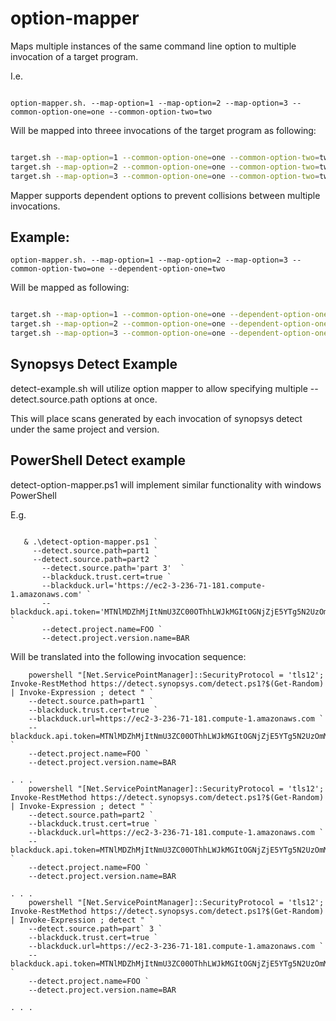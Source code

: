 # option-mapper

Maps multiple instances of the same command line option to multiple invocation of a target program.

I.e.

```

option-mapper.sh. --map-option=1 --map-option=2 --map-option=3 --common-option-one=one --common-option-two=two

```

Will be mapped into threee invocations of the target program as following:

```bash

target.sh --map-option=1 --common-option-one=one --common-option-two=two
target.sh --map-option=2 --common-option-one=one --common-option-two=two
target.sh --map-option=3 --common-option-one=one --common-option-two=two

```

Mapper supports dependent options to prevent collisions between multiple invocations.

## Example:

```
option-mapper.sh. --map-option=1 --map-option=2 --map-option=3 --common-option-two=one --dependent-option-one=two
```

Will be mapped as following:

```bash

target.sh --map-option=1 --common-option-one=one --dependent-option-one=invocation_1_two
target.sh --map-option=2 --common-option-one=one --dependent-option-one=invocation_2_two
target.sh --map-option=3 --common-option-one=one --dependent-option-one=invocation_3_two

```

## Synopsys Detect Example

detect-example.sh will utilize option mapper to allow specifying multiple --detect.source.path options at once.

This will place scans generated by each invocation of synopsys detect under the same project and version.


## PowerShell Detect example

detect-option-mapper.ps1 will implement similar functionality with windows PowerShell

E.g.

```

   & .\detect-option-mapper.ps1 `
     --detect.source.path=part1 `
     --detect.source.path=part2 `
	   --detect.source.path='part 3'  `
	   --blackduck.trust.cert=true `
	   --blackduck.url='https://ec2-3-236-71-181.compute-1.amazonaws.com' `
	   --blackduck.api.token='MTNlMDZhMjItNmU3ZC00OThhLWJkMGItOGNjZjE5YTg5N2UzOmM3ZmJjZDZmLWVkODUtNDZiYS1hZjE2LWQ4NGNjMGQ2NGI0NA==' `
	   --detect.project.name=FOO `
	   --detect.project.version.name=BAR

```
	   
  Will be translated into the following invocation sequence:

```
    powershell "[Net.ServicePointManager]::SecurityProtocol = 'tls12'; Invoke-RestMethod https://detect.synopsys.com/detect.ps1?$(Get-Random) | Invoke-Expression ; detect " `
	--detect.source.path=part1 `
	--blackduck.trust.cert=true `
	--blackduck.url=https://ec2-3-236-71-181.compute-1.amazonaws.com `
	--blackduck.api.token=MTNlMDZhMjItNmU3ZC00OThhLWJkMGItOGNjZjE5YTg5N2UzOmM3ZmJjZDZmLWVkODUtNDZiYS1hZjE2LWQ4NGNjMGQ2NGI0NA== `
	--detect.project.name=FOO `
	--detect.project.version.name=BAR

. . .
    powershell "[Net.ServicePointManager]::SecurityProtocol = 'tls12'; Invoke-RestMethod https://detect.synopsys.com/detect.ps1?$(Get-Random) | Invoke-Expression ; detect " `
	--detect.source.path=part2 `
	--blackduck.trust.cert=true `
	--blackduck.url=https://ec2-3-236-71-181.compute-1.amazonaws.com `
	--blackduck.api.token=MTNlMDZhMjItNmU3ZC00OThhLWJkMGItOGNjZjE5YTg5N2UzOmM3ZmJjZDZmLWVkODUtNDZiYS1hZjE2LWQ4NGNjMGQ2NGI0NA== `
	--detect.project.name=FOO `
	--detect.project.version.name=BAR

. . .
    powershell "[Net.ServicePointManager]::SecurityProtocol = 'tls12'; Invoke-RestMethod https://detect.synopsys.com/detect.ps1?$(Get-Random) | Invoke-Expression ; detect " `
	--detect.source.path=part` 3 `
	--blackduck.trust.cert=true `
	--blackduck.url=https://ec2-3-236-71-181.compute-1.amazonaws.com `
	--blackduck.api.token=MTNlMDZhMjItNmU3ZC00OThhLWJkMGItOGNjZjE5YTg5N2UzOmM3ZmJjZDZmLWVkODUtNDZiYS1hZjE2LWQ4NGNjMGQ2NGI0NA== `
	--detect.project.name=FOO `
	--detect.project.version.name=BAR

. . .

```

